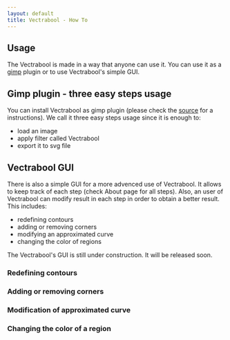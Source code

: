 ```yaml
---
layout: default
title: Vectrabool - How To
---
```


## Usage
The Vectrabool is made in a way that anyone can use it. You can use it as a [gimp](https://www.gimp.org/) plugin or to use Vectrabool's simple GUI. 

## Gimp plugin - three easy steps usage
You can install Vectrabool as gimp plugin (please check the [source](https://github.com/vladan-jovicic/Vec-Lib) for a instructions). We call it three easy steps usage since it is enough to:
- load an image
- apply filter called Vectrabool
- export it to svg file

## Vectrabool GUI
There is also a simple GUI for a more advenced use of Vectrabool. It allows to keep track of each step (check About page for all steps). Also, an user of Vectrabool can modify result in each step in order to obtain a better result. This includes:
- redefining contours
- adding or removing corners
- modifying an approximated curve
- changing the color of regions

The Vectrabool's GUI is still under construction. It will be released soon.

### Redefining contours

### Adding or removing corners

### Modification of approximated curve

### Changing the color of a region

